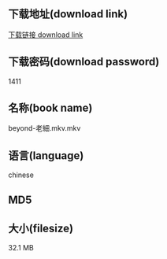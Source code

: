 ## 下载地址(download link)
[下载链接 download link](https://voluble-croquembouche-d321dc.netlify.app/?s=beyond-%E8%80%81%E7%B4%B0.mkv)

## 下载密码(download password)
1411

## 名称(book name)
beyond-老細.mkv.mkv

## 语言(language)
chinese

## MD5


## 大小(filesize)
32.1 MB
